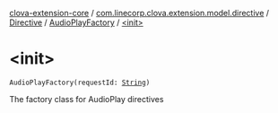 [clova-extension-core](../../../index.md) / [com.linecorp.clova.extension.model.directive](../../index.md) / [Directive](../index.md) / [AudioPlayFactory](index.md) / [&lt;init&gt;](./-init-.md)

# &lt;init&gt;

`AudioPlayFactory(requestId: `[`String`](https://kotlinlang.org/api/latest/jvm/stdlib/kotlin/-string/index.html)`)`

The factory class for AudioPlay directives

